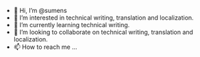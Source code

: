 - 👋 Hi, I’m @sumens
- 👀 I’m interested in technical writing, translation and localization.
- 🌱 I’m currently learning technical writing.
- 💞️ I’m looking to collaborate on technical writing, translation and localization.
- 📫 How to reach me ...

<!---
sumens/sumens is a ✨ special ✨ repository because its `README.md` (this file) appears on your GitHub profile.
You can click the Preview link to take a look at your changes.
--->
